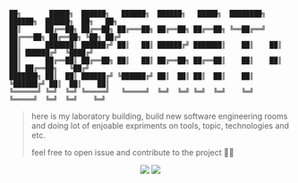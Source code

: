```
██╗       █████╗  ██████╗   ██████╗  ██████╗   █████╗  ████████╗  ██████╗  ██████╗  ██╗   ██╗
██║      ██╔══██╗ ██╔══██╗ ██╔═══██╗ ██╔══██╗ ██╔══██╗ ╚══██╔══╝ ██╔═══██╗ ██╔══██╗ ╚██╗ ██╔╝
██║      ███████║ ██████╔╝ ██║   ██║ ██████╔╝ ███████║    ██║    ██║   ██║ ██████╔╝  ╚████╔╝ 
██║      ██╔══██║ ██╔══██╗ ██║   ██║ ██╔══██╗ ██╔══██║    ██║    ██║   ██║ ██╔══██╗   ╚██╔╝  
███████╗ ██║  ██║ ██████╔╝ ╚██████╔╝ ██║  ██║ ██║  ██║    ██║    ╚██████╔╝ ██║  ██║    ██║   
╚══════╝ ╚═╝  ╚═╝ ╚═════╝   ╚═════╝  ╚═╝  ╚═╝ ╚═╝  ╚═╝    ╚═╝     ╚═════╝  ╚═╝  ╚═╝    ╚═╝   
```

> here is my laboratory building, build new software engineering rooms and doing lot of enjoable expriments on tools, topic, technologies and etc.
>
> feel free to open issue and contribute to the project 🤝🏽

<p align="center">
  <img src="https://img.shields.io/github/license/mohammadne/laboratory?style=for-the-badge">
  <img src="https://img.shields.io/github/stars/mohammadne/laboratory?style=for-the-badge">
</p>
